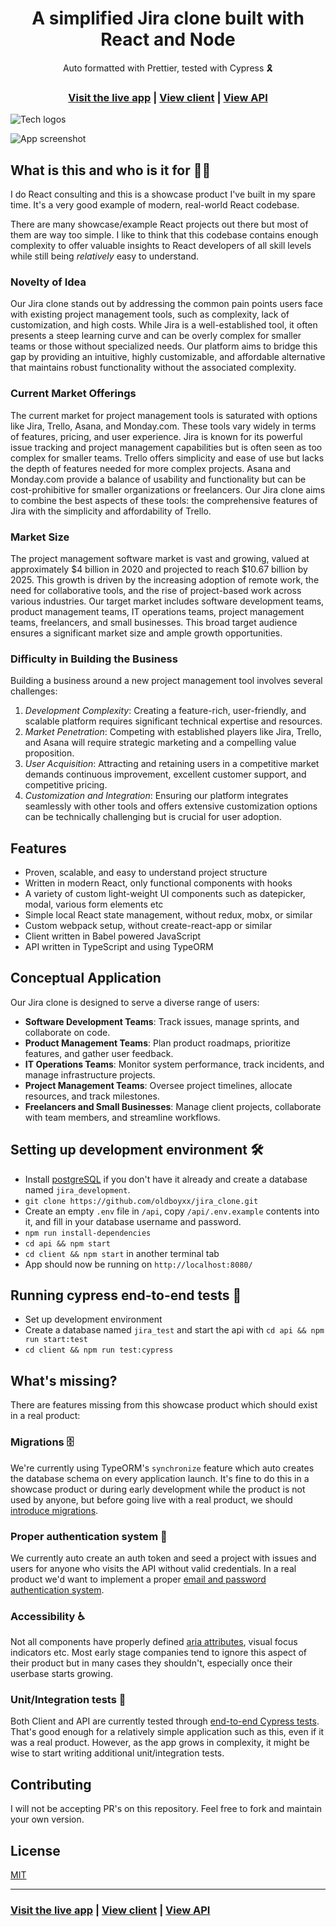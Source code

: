 <h1 align="center">A simplified Jira clone built with React and Node</h1>

<div align="center">Auto formatted with Prettier, tested with Cypress 🎗</div>

<h3 align="center">
  <a href="https://jira.ivorreic.com/">Visit the live app</a> |
  <a href="https://github.com/oldboyxx/jira_clone/tree/master/client">View client</a> |
  <a href="https://github.com/oldboyxx/jira_clone/tree/master/api">View API</a>
</h3>

![Tech logos](https://i.ibb.co/DVFj8PL/tech-icons.jpg)

![App screenshot](https://i.ibb.co/W3qVvCn/jira-optimized.jpg)

## What is this and who is it for 🤷‍♀️

I do React consulting and this is a showcase product I've built in my spare time. It's a very good example of modern, real-world React codebase.

There are many showcase/example React projects out there but most of them are way too simple. I like to think that this codebase contains enough complexity to offer valuable insights to React developers of all skill levels while still being _relatively_ easy to understand.

### Novelty of Idea

Our Jira clone stands out by addressing the common pain points users face with existing project management tools, such as complexity, lack of customization, and high costs. While Jira is a well-established tool, it often presents a steep learning curve and can be overly complex for smaller teams or those without specialized needs. Our platform aims to bridge this gap by providing an intuitive, highly customizable, and affordable alternative that maintains robust functionality without the associated complexity.

### Current Market Offerings

The current market for project management tools is saturated with options like Jira, Trello, Asana, and Monday.com. These tools vary widely in terms of features, pricing, and user experience. Jira is known for its powerful issue tracking and project management capabilities but is often seen as too complex for smaller teams. Trello offers simplicity and ease of use but lacks the depth of features needed for more complex projects. Asana and Monday.com provide a balance of usability and functionality but can be cost-prohibitive for smaller organizations or freelancers. Our Jira clone aims to combine the best aspects of these tools: the comprehensive features of Jira with the simplicity and affordability of Trello.

### Market Size

The project management software market is vast and growing, valued at approximately $4 billion in 2020 and projected to reach $10.67 billion by 2025. This growth is driven by the increasing adoption of remote work, the need for collaborative tools, and the rise of project-based work across various industries. Our target market includes software development teams, product management teams, IT operations teams, project management teams, freelancers, and small businesses. This broad target audience ensures a significant market size and ample growth opportunities.

### Difficulty in Building the Business

Building a business around a new project management tool involves several challenges:

1. *Development Complexity*: Creating a feature-rich, user-friendly, and scalable platform requires significant technical expertise and resources.
2. *Market Penetration*: Competing with established players like Jira, Trello, and Asana will require strategic marketing and a compelling value proposition.
3. *User Acquisition*: Attracting and retaining users in a competitive market demands continuous improvement, excellent customer support, and competitive pricing.
4. *Customization and Integration*: Ensuring our platform integrates seamlessly with other tools and offers extensive customization options can be technically challenging but is crucial for user adoption.
 
## Features

- Proven, scalable, and easy to understand project structure
- Written in modern React, only functional components with hooks
- A variety of custom light-weight UI components such as datepicker, modal, various form elements etc
- Simple local React state management, without redux, mobx, or similar
- Custom webpack setup, without create-react-app or similar
- Client written in Babel powered JavaScript
- API written in TypeScript and using TypeORM

## Conceptual Application
Our Jira clone is designed to serve a diverse range of users:

- **Software Development Teams**: Track issues, manage sprints, and collaborate on code.
- **Product Management Teams**: Plan product roadmaps, prioritize features, and gather user feedback.
- **IT Operations Teams**: Monitor system performance, track incidents, and manage infrastructure projects.
- **Project Management Teams**: Oversee project timelines, allocate resources, and track milestones.
- **Freelancers and Small Businesses**: Manage client projects, collaborate with team members, and streamline workflows.
 

## Setting up development environment 🛠

- Install [postgreSQL](https://www.postgresql.org/) if you don't have it already and create a database named `jira_development`.
- `git clone https://github.com/oldboyxx/jira_clone.git`
- Create an empty `.env` file in `/api`, copy `/api/.env.example` contents into it, and fill in your database username and password.
- `npm run install-dependencies`
- `cd api && npm start`
- `cd client && npm start` in another terminal tab
- App should now be running on `http://localhost:8080/`

## Running cypress end-to-end tests 🚥

- Set up development environment
- Create a database named `jira_test` and start the api with `cd api && npm run start:test`
- `cd client && npm run test:cypress`

## What's missing?

There are features missing from this showcase product which should exist in a real product:

### Migrations 🗄

We're currently using TypeORM's `synchronize` feature which auto creates the database schema on every application launch. It's fine to do this in a showcase product or during early development while the product is not used by anyone, but before going live with a real product, we should [introduce migrations](https://github.com/typeorm/typeorm/blob/master/docs/migrations.md).

### Proper authentication system 🔐

We currently auto create an auth token and seed a project with issues and users for anyone who visits the API without valid credentials. In a real product we'd want to implement a proper [email and password authentication system](https://www.google.com/search?q=email+and+password+authentication+node+js&oq=email+and+password+authentication+node+js).

### Accessibility ♿

Not all components have properly defined [aria attributes](https://developer.mozilla.org/en-US/docs/Web/Accessibility/ARIA), visual focus indicators etc. Most early stage companies tend to ignore this aspect of their product but in many cases they shouldn't, especially once their userbase starts growing.

### Unit/Integration tests 🧪

Both Client and API are currently tested through [end-to-end Cypress tests](https://github.com/oldboyxx/jira_clone/tree/master/client/cypress/integration). That's good enough for a relatively simple application such as this, even if it was a real product. However, as the app grows in complexity, it might be wise to start writing additional unit/integration tests.

## Contributing

I will not be accepting PR's on this repository. Feel free to fork and maintain your own version.

## License

[MIT](https://opensource.org/licenses/MIT)

<hr>

<h3>
  <a href="https://jira.ivorreic.com/">Visit the live app</a> |
  <a href="https://github.com/oldboyxx/jira_clone/tree/master/client">View client</a> |
  <a href="https://github.com/oldboyxx/jira_clone/tree/master/api">View API</a>
</h3>
